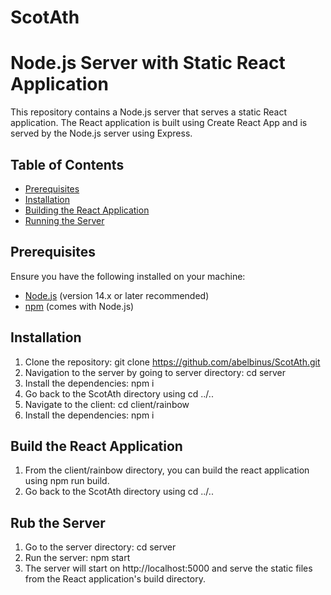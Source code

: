 # ScotAth

# Node.js Server with Static React Application

This repository contains a Node.js server that serves a static React application. The React application is built using Create React App and is served by the Node.js server using Express.

## Table of Contents

- [Prerequisites](#prerequisites)
- [Installation](#installation)
- [Building the React Application](#building-the-react-application)
- [Running the Server](#running-the-server)

## Prerequisites

Ensure you have the following installed on your machine:

- [Node.js](https://nodejs.org/) (version 14.x or later recommended)
- [npm](https://www.npmjs.com/) (comes with Node.js)

## Installation

1. Clone the repository: git clone https://github.com/abelbinus/ScotAth.git
2. Navigation to the server by going to server directory: cd server
3. Install the dependencies: npm i
4. Go back to the ScotAth directory using cd ../.. 
5. Navigate to the client: cd client/rainbow
6. Install the dependencies: npm i

##  Build the React Application
1. From the client/rainbow directory, you can build the react application using npm run build.
2. Go back to the ScotAth directory using cd ../..

## Rub the Server
1. Go to the server directory: cd server
2. Run the server: npm start
3. The server will start on http://localhost:5000 and serve the static files from the React application's build directory.
